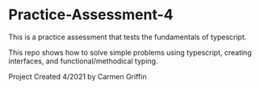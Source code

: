 # Practice-Assessment-4


This is a practice assessment that tests the fundamentals of typescript. 

This repo shows how to solve simple problems using typescript, creating interfaces, and functional/methodical typing.

Project Created 4/2021 by Carmen Griffin